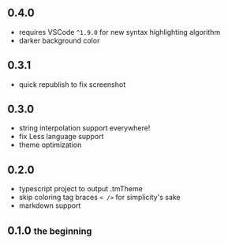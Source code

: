## 0.4.0
- requires VSCode `^1.9.0` for new syntax highlighting algorithm
- darker background color

## 0.3.1
- quick republish to fix screenshot

## 0.3.0
- string interpolation support everywhere!
- fix Less language support
- theme optimization

## 0.2.0
- typescript project to output .tmTheme
- skip coloring tag braces `< />` for simplicity's sake
- markdown support

## 0.1.0 <small>the beginning</small>
